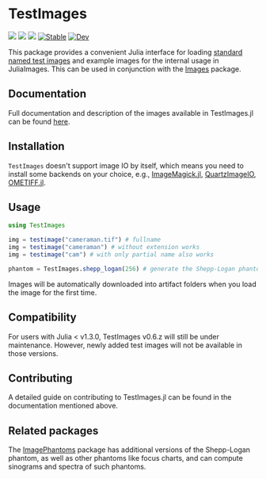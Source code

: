 # TestImages

[![][action-img]][action-url]
[![][pkgeval-img]][pkgeval-url]
[![][codecov-img]][codecov-url]
[![Stable][docstable-img]][docstable-url]
[![Dev][docdev-img]][docdev-url]

This package provides a convenient Julia interface for loading
[standard named test images](https://en.wikipedia.org/wiki/Standard_test_image) and example images for the internal usage in JuliaImages.
This can be used in conjunction with the
[Images](https://github.com/JuliaImages/Images.jl) package.

## Documentation

Full documentation and description of the images available in TestImages.jl can be found [here][doc-url].

## Installation

`TestImages` doesn't support image IO by itself, which means you need to install some backends on your choice, e.g., [ImageMagick.jl](https://github.com/JuliaIO/ImageMagick.jl), [QuartzImageIO](https://github.com/JuliaIO/QuartzImageIO.jl), [OMETIFF.jl](https://github.com/tlnagy/OMETIFF.jl).

## Usage

```julia
using TestImages

img = testimage("cameraman.tif") # fullname
img = testimage("cameraman") # without extension works
img = testimage("cam") # with only partial name also works

phantom = TestImages.shepp_logan(256) # generate the Shepp-Logan phantom image
```

Images will be automatically downloaded into artifact folders when you load the image for the first time.

## Compatibility

For users with Julia < v1.3.0, TestImages v0.6.z will still be under maintenance. However, newly added test images will not be available in those versions.

## Contributing

A detailed guide on contributing to TestImages.jl can be found in the documentation mentioned above.

## Related packages

The
[ImagePhantoms](https://github.com/JuliaImageRecon/ImagePhantoms.jl)
package has additional versions of the Shepp-Logan phantom,
as well as other phantoms like focus charts,
and can compute sinograms and spectra of such phantoms.

<!-- URLS -->

[pkgeval-img]: https://juliaci.github.io/NanosoldierReports/pkgeval_badges/T/TestImages.svg
[pkgeval-url]: https://juliaci.github.io/NanosoldierReports/pkgeval_badges/report.html
[action-img]: https://github.com/JuliaImages/TestImages.jl/workflows/Unit%20test/badge.svg
[action-url]: https://github.com/JuliaImages/TestImages.jl/actions
[codecov-img]: https://codecov.io/github/JuliaImages/TestImages.jl/coverage.svg?branch=master
[codecov-url]: https://codecov.io/github/JuliaImages/TestImages.jl?branch=master
[docstable-img]: https://img.shields.io/badge/docs-stable-blue.svg
[docstable-url]: https://testimages.juliaimages.org/stable/
[docdev-img]: https://img.shields.io/badge/docs-dev-blue.svg
[docdev-url]: https://testimages.juliaimages.org/dev/
[doc-url]: https://testimages.juliaimages.org
